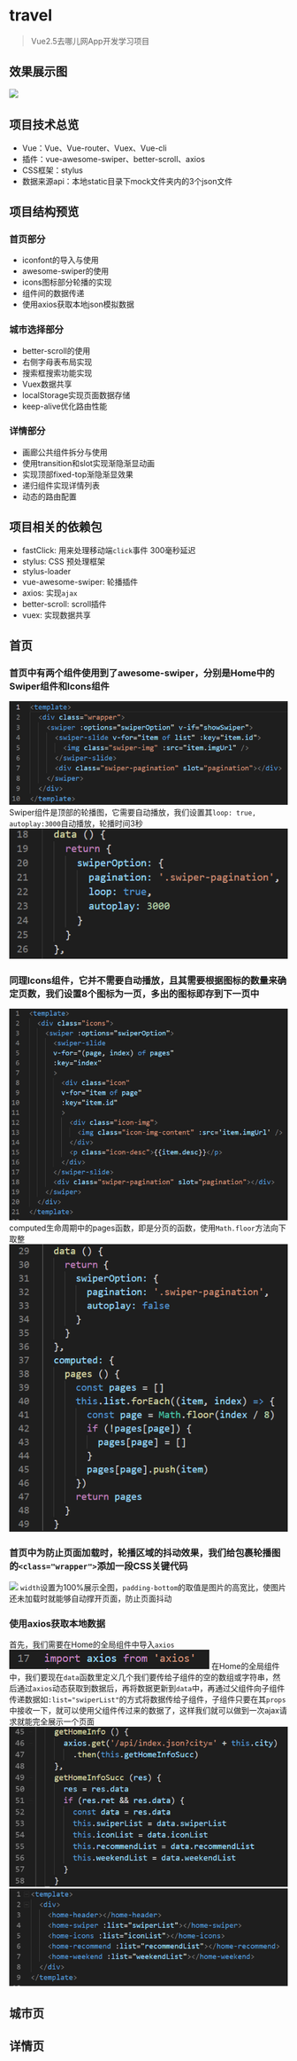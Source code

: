 # travel
>Vue2.5去哪儿网App开发学习项目
## 效果展示图
![](https://github.com/dafeizhu/Travel/blob/master/imgs/GIF.gif)

## 项目技术总览
* Vue：Vue、Vue-router、Vuex、Vue-cli
* 插件：vue-awesome-swiper、better-scroll、axios
* CSS框架：stylus
* 数据来源api：本地static目录下mock文件夹内的3个json文件

## 项目结构预览
### 首页部分
* iconfont的导入与使用
* awesome-swiper的使用
* icons图标部分轮播的实现
* 组件间的数据传递
* 使用axios获取本地json模拟数据

### 城市选择部分
* better-scroll的使用
* 右侧字母表布局实现
* 搜索框搜索功能实现
* Vuex数据共享
* localStorage实现页面数据存储
* keep-alive优化路由性能

### 详情部分
* 画廊公共组件拆分与使用
* 使用transition和slot实现渐隐渐显动画
* 实现顶部fixed-top渐隐渐显效果
* 递归组件实现详情列表
* 动态的路由配置

## 项目相关的依赖包
* fastClick: 用来处理移动端<code>click</code>事件 300毫秒延迟
* stylus: CSS 预处理框架
* stylus-loader
* vue-awesome-swiper: 轮播插件
* axios: 实现<code>ajax</code>
* better-scroll: scroll插件
* vuex: 实现数据共享

## 首页
### 首页中有两个组件使用到了awesome-swiper，分别是Home中的Swiper组件和Icons组件
![](https://github.com/dafeizhu/Travel/blob/master/imgs/home-1.png)
Swiper组件是顶部的轮播图，它需要自动播放，我们设置其<code>loop: true, autoplay:3000</code>自动播放，轮播时间3秒
![](https://github.com/dafeizhu/Travel/blob/master/imgs/home-2.png)

### 同理Icons组件，它并不需要自动播放，且其需要根据图标的数量来确定页数，我们设置8个图标为一页，多出的图标即存到下一页中
![](https://github.com/dafeizhu/Travel/blob/master/imgs/home-3.png)
computed生命周期中的pages函数，即是分页的函数，使用<code>Math.floor</code>方法向下取整
![](https://github.com/dafeizhu/Travel/blob/master/imgs/home-4.png)

### 首页中为防止页面加载时，轮播区域的抖动效果，我们给包裹轮播图的<code><class="wrapper"></code>添加一段CSS关键代码
![](https://github.com/dafeizhu/Travel/blob/master/imgs/wrapper.png)
<code>width</code>设置为100%展示全图，<code>padding-bottom</code>的取值是图片的高宽比，使图片还未加载时就能够自动撑开页面，防止页面抖动
  
### 使用axios获取本地数据
首先，我们需要在Home的全局组件中导入<code>axios</code>
![](https://github.com/dafeizhu/Travel/blob/master/imgs/home-5.png)
在Home的全局组件中，我们要现在<code>data</code>函数里定义几个我们要传给子组件的空的数组或字符串，然后通过<code>axios</code>动态获取到数据后，再将数据更新到<code>data</code>中，再通过父组件向子组件传递数据如<code>:list="swiperList"</code>的方式将数据传给子组件，子组件只要在其<code>props</code>中接收一下，就可以使用父组件传过来的数据了，这样我们就可以做到一次ajax请求就能完全展示一个页面
![](https://github.com/dafeizhu/Travel/blob/master/imgs/home-6.png)
![](https://github.com/dafeizhu/Travel/blob/master/imgs/home-7.png)

## 城市页


## 详情页



















